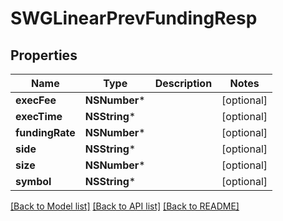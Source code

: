 # SWGLinearPrevFundingResp

## Properties
Name | Type | Description | Notes
------------ | ------------- | ------------- | -------------
**execFee** | **NSNumber*** |  | [optional] 
**execTime** | **NSString*** |  | [optional] 
**fundingRate** | **NSNumber*** |  | [optional] 
**side** | **NSString*** |  | [optional] 
**size** | **NSNumber*** |  | [optional] 
**symbol** | **NSString*** |  | [optional] 

[[Back to Model list]](../README.md#documentation-for-models) [[Back to API list]](../README.md#documentation-for-api-endpoints) [[Back to README]](../README.md)


